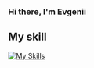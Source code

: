 ### Hi there, I'm Evgenii
## My skill
[![My Skills](https://skillicons.dev/icons?i=js,html,css,java,vue)](https://skillicons.dev)



